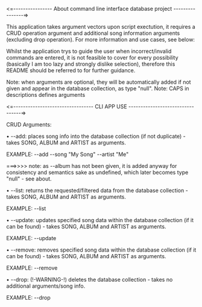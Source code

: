 <=---------------- About command line interface database project ----------------=>

This application takes argument vectors upon script exectution, it requires a CRUD operation argument and additional song information arguments (excluding drop operation). For more information and use cases, see below:

Whilst the application trys to guide the user when incorrect/invalid commands are entered, it is not feasible to cover for every possibility (basically I am too lazy and strongly dislike selection), therefore this README should be referred to for further guidance.

Note: when arguments are optional, they will be automatically added if not given and appear in the database collection, as type "null".
Note: CAPS in descriptions defines arguments

<=--------------------------------- CLI APP USE ---------------------------------=>

CRUD Arguments:

• --add: places song info into the database collection (if not duplicate) - takes SONG, ALBUM and ARTIST as arguments.

EXAMPLE: --add --song "My Song" --artist "Me"

===>>>> note: as --album has not been given, it is added anyway for consistency and semantics sake as undefined, which later becomes type "null" - see about.

• --list: returns the requested/filtered data from the database collection - takes SONG, ALBUM and ARTIST as arguments.

EXAMPLE: --list

• --update: updates specified song data within the database collection (if it can be found) - takes SONG, ALBUM and ARTIST as arguments.

EXAMPLE: --update

• --remove: removes specified song data within the database collection (if it can be found) - takes SONG, ALBUM and ARTIST as arguments.

EXAMPLE: --remove

• --drop: (!-WARNING-!) deletes the database collection - takes no additional arguments/song info.

EXAMPLE: --drop